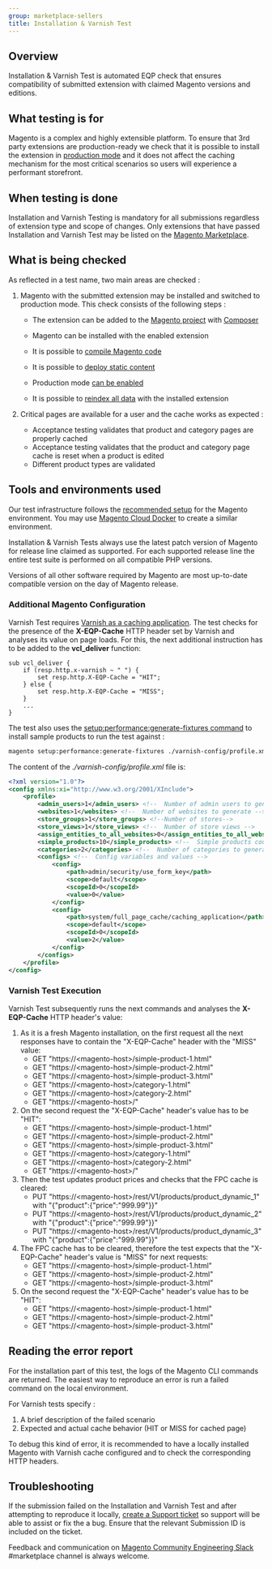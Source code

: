 ```yaml
---
group: marketplace-sellers
title: Installation & Varnish Test
---
```


## Overview

Installation & Varnish Test is automated EQP check that ensures compatibility of submitted extension with claimed Magento versions and editions.

## What testing is for

Magento is a complex and highly extensible platform. To ensure that 3rd party extensions are production-ready we check that it is possible to install the extension in [production mode](https://devdocs.magento.com/guides/v2.4/config-guide/bootstrap/magento-modes.html) and it does not affect the caching mechanism for the most critical scenarios so users will experience a performant storefront.

## When testing is done

Installation and Varnish Testing is mandatory for all submissions regardless of extension type and scope of changes. Only extensions that have passed Installation and Varnish Test may be listed on the [Magento Marketplace](https://marketplace.magento.com/).

## What is being checked

As reflected in a test name, two main areas are checked :

1. Magento with the submitted extension may be installed and switched to production mode. This check consists of the following steps :

    -  The extension can be added to the [Magento project](https://devdocs.magento.com/guides/v2.4/install-gde/install-quick-ref.html#get-the-magento-software) with [Composer](https://getcomposer.org/)

    -  Magento can be installed with the enabled extension
    -  It is possible to [compile Magento code](https://devdocs.magento.com/guides/v2.4/config-guide/cli/config-cli-subcommands-compiler.htm)
    -  It is possible to [deploy static content](https://devdocs.magento.com/guides/v2.4/config-guide/cli/config-cli-subcommands-static-view.html)
    -  Production mode [can be enabled](https://devdocs.magento.com/guides/v2.4/config-guide/cli/config-cli-subcommands-mode.html)
    -  It is possible to [reindex all data](https://devdocs.magento.com/guides/v2.4/config-guide/cli/config-cli-subcommands-index.html) with the installed extension

1. Critical pages are available for a user and the cache works as expected :

    -  Acceptance testing validates that product and category pages are properly cached
    -  Acceptance testing validates that the product and category page cache is reset when a product is edited
    -  Different product types are validated

## Tools and environments used

Our test infrastructure follows the [recommended setup](https://devdocs.magento.com/guides/v2.4/install-gde/install-quick-ref.html) for the Magento environment. You may use [Magento Cloud Docker](https://devdocs.magento.com/cloud/docker/docker-development.html) to create a similar environment.

Installation & Varnish Tests always use the latest patch version of Magento for release line claimed as supported. For each supported release line the entire test suite is performed on all compatible PHP versions.

Versions of all other software required by Magento are most up-to-date compatible version on the day of Magento release.

### Additional Magento Configuration

Varnish Test requires [Varnish as a caching application](https://devdocs.magento.com/guides/v2.4/config-guide/varnish/config-varnish-magento.html). The test checks for the presence of the **X-EQP-Cache** HTTP header set by Varnish and analyses its value on page loads. For this, the next additional instruction has to be added to the **vcl_deliver** function:

```vcl
sub vcl_deliver {
    if (resp.http.x-varnish ~ " ") {
        set resp.http.X-EQP-Cache = "HIT";
    } else {
        set resp.http.X-EQP-Cache = "MISS";
    }
    ...
}
```

The test also uses the [setup:performance:generate-fixtures command](https://devdocs.magento.com/guides/v2.4/config-guide/cli/config-cli-subcommands-perf-data.html) to install sample products to run the test against :

```bash
magento setup:performance:generate-fixtures ./varnish-config/profile.xml
```

The content of the *./varnish-config/profile.xml* file is:

```xml
<?xml version="1.0"?>
<config xmlns:xi="http://www.w3.org/2001/XInclude">
    <profile>
        <admin_users>1</admin_users> <!--  Number of admin users to generate -->
        <websites>1</websites> <!--  Number of websites to generate -->
        <store_groups>1</store_groups> <!--Number of stores-->
        <store_views>1</store_views> <!--  Number of store views -->
        <assign_entities_to_all_websites>0</assign_entities_to_all_websites> <!--  Whether to assign all products per each website -->
        <simple_products>10</simple_products> <!--  Simple products count -->
        <categories>2</categories> <!--  Number of categories to generate -->
        <configs> <!--  Config variables and values -->
            <config>
                <path>admin/security/use_form_key</path>
                <scope>default</scope>
                <scopeId>0</scopeId>
                <value>0</value>
            </config>
            <config>
                <path>system/full_page_cache/caching_application</path>
                <scope>default</scope>
                <scopeId>0</scopeId>
                <value>2</value>
            </config>
        </configs>
    </profile>
</config>
```

### Varnish Test Execution

Varnish Test subsequently runs the next commands and analyses the **X-EQP-Cache** HTTP header's value:

1. As it is a fresh Magento installation, on the first request all the next responses have to contain the "X-EQP-Cache" header with the "MISS" value:
    -  GET "https://\<magento-host\>/simple-product-1.html"
    -  GET "https://\<magento-host\>/simple-product-2.html"
    -  GET "https://\<magento-host\>/simple-product-3.html"
    -  GET "https://\<magento-host\>/category-1.html"
    -  GET "https://\<magento-host\>/category-2.html"
    -  GET "https://\<magento-host\>/"
1. On the second request the "X-EQP-Cache" header's value has to be "HIT":
    -  GET "https://\<magento-host\>/simple-product-1.html"
    -  GET "https://\<magento-host\>/simple-product-2.html"
    -  GET "https://\<magento-host\>/simple-product-3.html"
    -  GET "https://\<magento-host\>/category-1.html"
    -  GET "https://\<magento-host\>/category-2.html"
    -  GET "https://\<magento-host\>/"
1. Then the test updates product prices and checks that the FPC cache is cleared:
    -  PUT "https://\<magento-host\>/rest/V1/products/product_dynamic_1" with "{"product":{"price":"999.99"}}"
    -  PUT "https://\<magento-host\>/rest/V1/products/product_dynamic_2" with "{"product":{"price":"999.99"}}"
    -  PUT "https://\<magento-host\>/rest/V1/products/product_dynamic_3" with "{"product":{"price":"999.99"}}"
1. The FPC cache has to be cleared, therefore the test expects that the "X-EQP-Cache" header's value is "MISS" for next requests:
    -  GET "https://\<magento-host\>/simple-product-1.html"
    -  GET "https://\<magento-host\>/simple-product-2.html"
    -  GET "https://\<magento-host\>/simple-product-3.html"
1. On the second request the "X-EQP-Cache" header's value has to be "HIT":
    -  GET "https://\<magento-host\>/simple-product-1.html"
    -  GET "https://\<magento-host\>/simple-product-2.html"
    -  GET "https://\<magento-host\>/simple-product-3.html"

## Reading the error report

For the installation part of this test, the logs of the Magento CLI commands are returned. The easiest way to reproduce an error is run a failed command on the local environment.

For Varnish tests specify :

1.  A brief description of the failed scenario
1. Expected and actual cache behavior (HIT or MISS for cached page)

To debug this kind of error, it is recommended to have a locally installed Magento with Varnish cache configured 
 and to check the corresponding HTTP headers.

## Troubleshooting

If the submission failed on the Installation and Varnish Test and after attempting to reproduce it locally, [create a Support ticket](https://marketplacesupport.magento.com/hc/en-us) so support will be able to assist or fix the a bug. Ensure that the relevant Submission ID is included on the ticket.

Feedback and communication on [Magento Community Engineering Slack](https://magentocommeng.slack.com/archives/C7SL5CGDN) #marketplace channel is always welcome.

